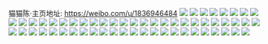 猫猫陈·主页地址: https://weibo.com/u/1836946484 
![](https://wx4.sinaimg.cn/mw2000/6d7d9434gy1h8vgmu0b7bj20ku0rs11y.jpg) 
![](https://wx4.sinaimg.cn/mw2000/6d7d9434gy1h8vgnm627cj20ku0rsqc9.jpg) 
![](https://wx4.sinaimg.cn/mw2000/6d7d9434gy1h8vgmucwlcj20ku0rsn6f.jpg) 
![](https://wx4.sinaimg.cn/mw2000/6d7d9434gy1h8qkqx4055j21fe37ke83.jpg) 
![](https://wx4.sinaimg.cn/mw2000/6d7d9434gy1h8qkq56cp0j224m2u5hdw.jpg) 
![](https://wx4.sinaimg.cn/mw2000/6d7d9434gy1h8qkr9ldq8j22eo37ke85.jpg) 
![](https://wx4.sinaimg.cn/mw2000/6d7d9434gy1h8qkpusw2ij22eo37kb2c.jpg) 
![](https://wx4.sinaimg.cn/mw2000/6d7d9434gy1h8qkrq34x0j20zu1bxh8d.jpg) 
![](https://wx4.sinaimg.cn/mw2000/6d7d9434gy1h8qkrlauhoj22eo37kqv9.jpg) 
![](https://wx4.sinaimg.cn/mw2000/6d7d9434gy1h8qkq9e2qij20sx37ku0x.jpg) 
![](https://wx4.sinaimg.cn/mw2000/6d7d9434gy1h8qkqnqblfj217d37khdv.jpg) 
![](https://wx4.sinaimg.cn/mw2000/6d7d9434gy1h8jym2869xj22c0340e82.jpg) 
![](https://wx4.sinaimg.cn/mw2000/6d7d9434gy1h8jylz0hkyj22c0340u0y.jpg) 
![](https://wx4.sinaimg.cn/mw2000/6d7d9434gy1h8jylr5ws6j23402c0npd.jpg) 
![](https://wx4.sinaimg.cn/mw2000/6d7d9434gy1h8jymxhfkwj22c0340qv6.jpg) 
![](https://wx4.sinaimg.cn/mw2000/6d7d9434gy1h8e1b39b6uj21j02psqv5.jpg) 
![](https://wx4.sinaimg.cn/mw2000/6d7d9434gy1h87950ptk2j22ps1j04ow.jpg) 
![](https://wx4.sinaimg.cn/mw2000/6d7d9434gy1h7xo7tzy9ij22dr36cqv5.jpg) 
![](https://wx4.sinaimg.cn/mw2000/6d7d9434gy1h7xo7w3ez7j22dr36cqv5.jpg) 
![](https://wx4.sinaimg.cn/mw2000/6d7d9434gy1h7ovyuqw7cj22ms1hcnpd.jpg) 
![](https://wx4.sinaimg.cn/mw2000/6d7d9434gy1h7ow27gkcgj210m24718y.jpg) 
![](https://wx4.sinaimg.cn/mw2000/6d7d9434gy1h7ovzi8cd1j20sg0lcagg.jpg) 
![](https://wx4.sinaimg.cn/mw2000/6d7d9434gy1h7ow0mp7n6j20lc0sgaie.jpg) 
![](https://wx4.sinaimg.cn/mw2000/6d7d9434gy1h7ow017d5mj21ix36cu0y.jpg) 
![](https://wx4.sinaimg.cn/mw2000/6d7d9434gy1h7ow074qrlj20wm1vxtqf.jpg) 
![](https://wx4.sinaimg.cn/mw2000/6d7d9434gy1h7k0aga7alj22801o0u0x.jpg) 
![](https://wx4.sinaimg.cn/mw2000/6d7d9434gy1h7k0aheuydj22ms1hc1kx.jpg) 
![](https://wx4.sinaimg.cn/mw2000/6d7d9434gy1h717kjka2lj20ku112awr.jpg) 
![](https://wx4.sinaimg.cn/mw2000/6d7d9434gy1h68he1bslej21sc2dsx6q.jpg) 
![](https://wx4.sinaimg.cn/mw2000/6d7d9434gy1h68hdz6gahj21sc2ds1kz.jpg) 
![](https://wx4.sinaimg.cn/mw2000/6d7d9434gy1h68hgjfb1nj20yi1gvdpb.jpg) 
![](https://wx4.sinaimg.cn/mw2000/6d7d9434gy1h61xr0lvntj20zk0zkt8r.jpg) 
![](https://wx4.sinaimg.cn/mw2000/6d7d9434gy1h5x1gob1l9j20u0140djf.jpg) 
![](https://wx4.sinaimg.cn/mw2000/6d7d9434gy1h5x1goq1bzj20ku0rrgn3.jpg) 
![](https://wx4.sinaimg.cn/mw2000/6d7d9434gy1h5x1gozx34j20rr0kugn1.jpg) 
![](https://wx4.sinaimg.cn/mw2000/6d7d9434gy1h5x1gnu09fj20ku0rr0t5.jpg) 
![](https://wx4.sinaimg.cn/mw2000/6d7d9434gy1h5vuhzbn6ej22io36cnpe.jpg) 
![](https://wx4.sinaimg.cn/mw2000/6d7d9434gy1h5vujrhrsuj22f9328e85.jpg) 
![](https://wx4.sinaimg.cn/mw2000/6d7d9434gy1h5vuhy6aqpj22c0340gst.jpg) 
![](https://wx4.sinaimg.cn/mw2000/6d7d9434gy1h5vujn9tcoj21o0280kbk.jpg) 
![](https://wx4.sinaimg.cn/mw2000/6d7d9434gy1h5lo71yg11j22a83214qr.jpg) 
![](https://wx4.sinaimg.cn/mw2000/6d7d9434gy1h4yehd6ptjj22c03404qr.jpg) 
![](https://wx4.sinaimg.cn/mw2000/6d7d9434gy1h4yegq9gdhj222o340hdv.jpg) 
![](https://wx4.sinaimg.cn/mw2000/6d7d9434gy1h4yehv59arj22c0340x6r.jpg) 
![](https://wx4.sinaimg.cn/mw2000/6d7d9434gy1h4ww6sw1hjj22801o07wi.jpg) 
![](https://wx4.sinaimg.cn/mw2000/6d7d9434gy1h4ll0tm359j20yi0v2tld.jpg) 
![](https://wx4.sinaimg.cn/mw2000/6d7d9434gy1h4lke90mm4j22c0340kjm.jpg) 
![](https://wx4.sinaimg.cn/mw2000/6d7d9434gy1h4c9mdiqnpj21fh0yb4qp.jpg) 
![](https://wx4.sinaimg.cn/mw2000/6d7d9434gy1h4b6q58fszj20yo19zh2k.jpg) 
![](https://wx4.sinaimg.cn/mw2000/6d7d9434gy1h48uha6buzj20pa0xt7f3.jpg) 
![](https://wx4.sinaimg.cn/mw2000/6d7d9434gy1h48uhc4igoj20p80xq4ae.jpg) 
![](https://wx4.sinaimg.cn/mw2000/6d7d9434gy1h3sux8a88dj21o01o0u0x.jpg) 
![](https://wx4.sinaimg.cn/mw2000/6d7d9434gy1h3sux2t6yyj21o0280npe.jpg) 
![](https://wx4.sinaimg.cn/mw2000/6d7d9434gy1h3ib7isrgyj20yi1gzn72.jpg) 
![](https://wx4.sinaimg.cn/mw2000/6d7d9434gy1h3ib7hke5rj20wi0x4q6t.jpg) 
![](https://wx4.sinaimg.cn/mw2000/6d7d9434gy1h3ibdtj8a9j20dq0efdis.jpg) 
![](https://wx4.sinaimg.cn/mw2000/6d7d9434gy1h3ibozusufj20yi1b5avm.jpg) 
